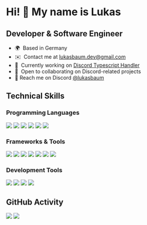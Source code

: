 # Hi! 👋 My name is Lukas

## Developer & Software Engineer
*   🌍  Based in Germany
*   ✉️  Contact me at [lukasbaum.dev@gmail.com](mailto:lukasbaum.dev@gmail.com)
*   🚀  Currently working on [Discord Typescript Handler](https://github.com/lukazbaum/discord-bot-handler)
*   🤝  Open to collaborating on Discord-related projects
*   💬  Reach me on Discord [@lukasbaum](https://discord.com/users/lukasbaum)

## Technical Skills
### Programming Languages
![](https://img.shields.io/badge/Rust-black?style=for-the-badge&logo=rust&logoColor=#E57324)
![](https://img.shields.io/badge/TypeScript-007ACC?style=for-the-badge&logo=typescript&logoColor=white)
![](https://img.shields.io/badge/JavaScript-323330?style=for-the-badge&logo=javascript&logoColor=F7DF1E)
![](https://img.shields.io/badge/Go-00ADD8?style=for-the-badge&logo=go&logoColor=white)
![](https://img.shields.io/badge/Kotlin-B125EA?style=for-the-badge&logo=kotlin&logoColor=white)
![](https://img.shields.io/badge/C%2B%2B-00599C?style=for-the-badge&logo=c%2B%2B&logoColor=white)

### Frameworks & Tools
![](https://img.shields.io/badge/React-20232A?style=for-the-badge&logo=react&logoColor=61DAFB)
![](https://img.shields.io/badge/Tailwind_CSS-38B2AC?style=for-the-badge&logo=tailwind-css&logoColor=white)
![](https://img.shields.io/badge/Tauri-FFC131?style=for-the-badge&logo=Tauri&logoColor=white)
![](https://img.shields.io/badge/MongoDB-4EA94B?style=for-the-badge&logo=mongodb&logoColor=white)
![](https://img.shields.io/badge/SurrealDB-FF00A0?style=for-the-badge&logo=surrealdb&logoColor=white)
![](https://img.shields.io/badge/bun-282a36?style=for-the-badge&logo=bun&logoColor=fbf0df)
![](https://img.shields.io/badge/Docker-2CA5E0?style=for-the-badge&logo=docker&logoColor=white)

### Development Tools
![](https://img.shields.io/badge/NeoVim-%2357A143.svg?&style=for-the-badge&logo=neovim&logoColor=white)
![](https://img.shields.io/badge/IntelliJ_IDEA-000000.svg?style=for-the-badge&logo=intellij-idea&logoColor=white)
![](https://img.shields.io/badge/Insomnia-5849be?style=for-the-badge&logo=Insomnia&logoColor=white)
![](https://img.shields.io/badge/Figma-F24E1E?style=for-the-badge&logo=figma&logoColor=white)

## GitHub Activity
![](https://github-profile-summary-cards.vercel.app/api/cards/profile-details?username=lukazbaum&theme=dracula)
![](https://streak-stats.demolab.com?user=lukazbaum&theme=dracula&hide_border=true&card_width=700)
